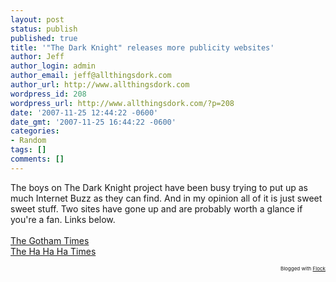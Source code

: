 ```yaml
---
layout: post
status: publish
published: true
title: '"The Dark Knight" releases more publicity websites'
author: Jeff
author_login: admin
author_email: jeff@allthingsdork.com
author_url: http://www.allthingsdork.com
wordpress_id: 208
wordpress_url: http://www.allthingsdork.com/?p=208
date: '2007-11-25 12:44:22 -0600'
date_gmt: '2007-11-25 16:44:22 -0600'
categories:
- Random
tags: []
comments: []
---
```

<p>The boys on The Dark Knight project have been busy trying to put up as much Internet Buzz as they can find. And in my opinion all of it is just sweet sweet stuff. Two sites have gone up and are probably worth a glance if you're a fan. Links below.<br />
<a href="http://www.thegothamtimes.com/"><br />
The Gotham Times</a><br />
<a href="http://www.thehahahatimes.com/">The Ha Ha Ha Times</a> </p>
<p style="text-align: right; font-size: 8px">Blogged with <a href="http://www.flock.com/blogged-with-flock" title="Flock" target="_new">Flock</a></p></p>
